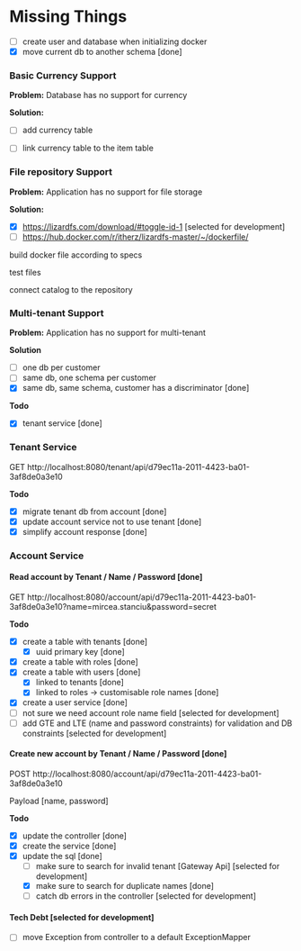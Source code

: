 # Missing Things
- [ ] create user and database when initializing docker
- [x] move current db to another schema [done]

### Basic Currency Support

**Problem:** Database has no support for currency

**Solution:**
- [ ] add currency table
- [ ] link currency table to the item table


### File repository Support

**Problem:** Application has no support for file storage

**Solution:**
- [x] https://lizardfs.com/download/#toggle-id-1 [selected for development]
- [ ] https://hub.docker.com/r/itherz/lizardfs-master/~/dockerfile/

build docker file according to specs

test files

connect catalog to the repository


### Multi-tenant Support
**Problem:** Application has no support for multi-tenant

**Solution**
- [ ] one db per customer
- [ ] same db, one schema per customer
- [x] same db, same schema, customer has a discriminator [done]

**Todo**
- [x] tenant service [done]

### Tenant Service
GET http://localhost:8080/tenant/api/d79ec11a-2011-4423-ba01-3af8de0a3e10

**Todo**
- [x] migrate tenant db from account [done]
- [x] update account service not to use tenant [done]
- [x] simplify account response [done]

### Account Service
#### Read account by Tenant / Name / Password [done] ####

GET http://localhost:8080/account/api/d79ec11a-2011-4423-ba01-3af8de0a3e10?name=mircea.stanciu&password=secret

**Todo**
- [x] create a table with tenants [done]
  - [x] uuid primary key [done]

- [x] create a table with roles [done]
- [x] create a table with users [done]
  - [x] linked to tenants [done]
  - [x] linked to roles -> customisable role names [done]
- [x] create a user service [done]
- [ ] not sure we need account role name field [selected for development]
- [ ] add GTE and LTE (name and password constraints) for validation and DB constraints [selected for development]

#### Create new account by Tenant / Name / Password [done] ####

POST http://localhost:8080/account/api/d79ec11a-2011-4423-ba01-3af8de0a3e10

Payload [name, password]

**Todo**
- [x] update the controller [done]
- [x] create the service [done]
- [x] update the sql [done]
  - [ ] make sure to search for invalid tenant [Gateway Api] [selected for development]
  - [x] make sure to search for duplicate names [done]
  - [ ] catch db errors in the controller [selected for development]

#### Tech Debt [selected for development] ####
- [ ] move Exception from controller to a default ExceptionMapper